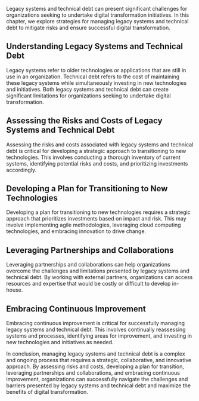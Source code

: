 
Legacy systems and technical debt can present significant challenges for organizations seeking to undertake digital transformation initiatives. In this chapter, we explore strategies for managing legacy systems and technical debt to mitigate risks and ensure successful digital transformation.

Understanding Legacy Systems and Technical Debt
-----------------------------------------------

Legacy systems refer to older technologies or applications that are still in use in an organization. Technical debt refers to the cost of maintaining these legacy systems while simultaneously investing in new technologies and initiatives. Both legacy systems and technical debt can create significant limitations for organizations seeking to undertake digital transformation.

Assessing the Risks and Costs of Legacy Systems and Technical Debt
------------------------------------------------------------------

Assessing the risks and costs associated with legacy systems and technical debt is critical for developing a strategic approach to transitioning to new technologies. This involves conducting a thorough inventory of current systems, identifying potential risks and costs, and prioritizing investments accordingly.

Developing a Plan for Transitioning to New Technologies
-------------------------------------------------------

Developing a plan for transitioning to new technologies requires a strategic approach that prioritizes investments based on impact and risk. This may involve implementing agile methodologies, leveraging cloud computing technologies, and embracing innovation to drive change.

Leveraging Partnerships and Collaborations
------------------------------------------

Leveraging partnerships and collaborations can help organizations overcome the challenges and limitations presented by legacy systems and technical debt. By working with external partners, organizations can access resources and expertise that would be costly or difficult to develop in-house.

Embracing Continuous Improvement
--------------------------------

Embracing continuous improvement is critical for successfully managing legacy systems and technical debt. This involves continually reassessing systems and processes, identifying areas for improvement, and investing in new technologies and initiatives as needed.

In conclusion, managing legacy systems and technical debt is a complex and ongoing process that requires a strategic, collaborative, and innovative approach. By assessing risks and costs, developing a plan for transition, leveraging partnerships and collaborations, and embracing continuous improvement, organizations can successfully navigate the challenges and barriers presented by legacy systems and technical debt and maximize the benefits of digital transformation.
